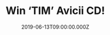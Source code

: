 ---
campaign-uuid: "c-e45c175f-878b-4a8b-881d-e19ddb8967ae"
type: "Competition"
category: "Music"
date: "2019-06-13T09:00:00.000Z"
end-date: "2019-07-13T23:59:00.000Z"
disable-form: false
is_promoted: false
has_entry_page: true
title: "Win ‘TIM’ Avicii CD!"
competition-description: "<p>When Tim \"Avicii\" Bergling passed away on April 20,\
  \ 2018, he was close to completing a new album. He left behind a collection of nearly\
  \ finished songs, along with notes, email conversations and text messages that painted\
  \ a picture of what he wanted the music to sound like.</p>\n<p>We have managed to\
  \ get our hands on one copy to one lucky member to win. Enter below for a chance\
  \ to have it now.</p>\n"
hero-header: "Win ‘TIM’ Avicii CD!"
terms-confirmation: "N/A"
banner-img: "https://assets.expresslyapp.com/asset-6ed879d0-aad5-4ae4-a605-eb12349af15b.jpg"
logo-left-href: "aaa.nme.com"
logo-left-image: "https://assets.expresslyapp.com/asset-49e9c8fd-32fd-40df-b853-b6b790a1e62a.jpg"
logo-left-title: "NME AAA"
bg-image-hero: "https://assets.expresslyapp.com/asset-76511c99-9a56-4b61-8ff9-1f3d2a1652d2.jpg"
bg-image-first: "https://assets.expresslyapp.com/asset-5098a85f-5455-45ef-a0d4-7a38a9faaa04.jpg"
section1-content: "<p>When Tim \"Avicii\" Bergling passed away on April 20, 2018,\
  \ he was close to completing a new album. He left behind a collection of nearly\
  \ finished songs, along with notes, email conversations and text messages that painted\
  \ a picture of what he wanted the music to sound like.</p>\n<p>The songwriters that\
  \ Tim was collaborating with on this album have continued the process to get as\
  \ close to Tim's vision as possible. Since Tim's passing, the family have been determined\
  \ not to keep the new music locked away, instead they have wanted to share it with\
  \ his fans all around the world.</p>\n<p>The album, titled TIM, is out now and we\
  \ are giving away a copy to you. Enter the form below for a chance to win and it\
  \ could be yours.</p>\n"
entry-title: "Win ‘TIM’ Avicii CD!"
entry-content: "<p>Enter the draw to win ‘TIM’ Avicii CD by completing the form below\
  \ before 23:59 on the 13th of July 2019.</p>\n"
has-winner: true
winner-title: "CONGRATULATIONS to Helen B. who won 'TIM' Avicii CD!"
winner-banner: "https://assets.expresslyapp.com/asset-870ed21a-090a-4f93-a7e6-dd8005f20c32.jpg"
prize-description: "‘TIM’ Avicii CD."
special-conditions: "Multiple entries are allowed up to one every day.\r\nThis competition\
  \ is also available on: http://club.expressly.io/competitons/avicii-tim-cd-giveaway"
country-restrictions:
- "GB"
---